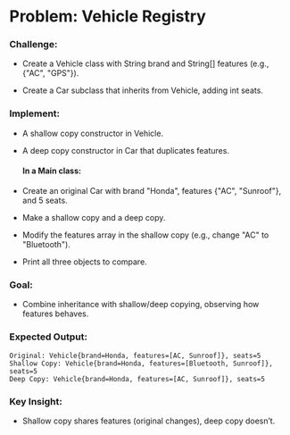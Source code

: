 # Problem: Vehicle Registry
### Challenge:
- Create a Vehicle class with String brand and String[] features (e.g., {"AC", "GPS"}).

- Create a Car subclass that inherits from Vehicle, adding int seats.

### Implement:
- A shallow copy constructor in Vehicle.

- A deep copy constructor in Car that duplicates features.

    #### In a Main class:
- Create an original Car with brand "Honda", features {"AC", "Sunroof"}, and 5 seats.

- Make a shallow copy and a deep copy.

- Modify the features array in the shallow copy (e.g., change "AC" to "Bluetooth").

- Print all three objects to compare.

### Goal: 
- Combine inheritance with shallow/deep copying, observing how features behaves.

### Expected Output:
```
Original: Vehicle{brand=Honda, features=[AC, Sunroof]}, seats=5
Shallow Copy: Vehicle{brand=Honda, features=[Bluetooth, Sunroof]}, seats=5
Deep Copy: Vehicle{brand=Honda, features=[AC, Sunroof]}, seats=5
```
### Key Insight: 
- Shallow copy shares features (original changes), deep copy doesn’t.


